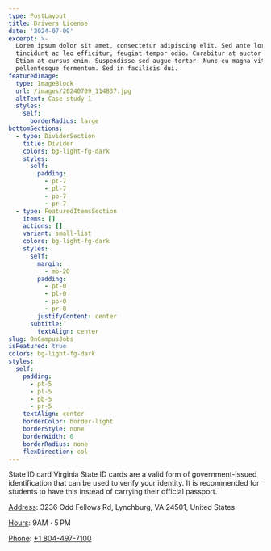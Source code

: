```yaml
---
type: PostLayout
title: Drivers License
date: '2024-07-09'
excerpt: >-
  Lorem ipsum dolor sit amet, consectetur adipiscing elit. Sed ante lorem,
  tincidunt ac leo efficitur, feugiat tempor odio. Curabitur at auctor sapien.
  Etiam at cursus enim. Suspendisse sed augue tortor. Nunc eu magna vitae lorem
  pellentesque fermentum. Sed in facilisis dui.
featuredImage:
  type: ImageBlock
  url: /images/20240709_114837.jpg
  altText: Case study 1
  styles:
    self:
      borderRadius: large
bottomSections:
  - type: DividerSection
    title: Divider
    colors: bg-light-fg-dark
    styles:
      self:
        padding:
          - pt-7
          - pl-7
          - pb-7
          - pr-7
  - type: FeaturedItemsSection
    items: []
    actions: []
    variant: small-list
    colors: bg-light-fg-dark
    styles:
      self:
        margin:
          - mb-20
        padding:
          - pt-0
          - pl-0
          - pb-0
          - pr-0
        justifyContent: center
      subtitle:
        textAlign: center
slug: OnCampusJobs
isFeatured: true
colors: bg-light-fg-dark
styles:
  self:
    padding:
      - pt-5
      - pl-5
      - pb-5
      - pr-5
    textAlign: center
    borderColor: border-light
    borderStyle: none
    borderWidth: 0
    borderRadius: none
    flexDirection: col
---
```

State ID card
Virginia State ID cards are a valid form of government-issued identification that can be used to verify your identity. It is recommended for students to have this instead of carrying their official passport.

[Address](https://www.google.com/search?rlz=1C1KDEC_enUS950US950\&sca_esv=9267af3241730e66\&sca_upv=1\&cs=0\&q=virginia+department+of+motor+vehicles+lynchburg+address\&ludocid=9784621816678658661\&sa=X\&ved=2ahUKEwiT-Ny859aHAxW8S2wGHQisBMUQ6BN6BAgOEAI): 3236 Odd Fellows Rd, Lynchburg, VA 24501, United States

[Hours](https://www.google.com/search?rlz=1C1KDEC_enUS950US950\&sca_esv=9267af3241730e66\&sca_upv=1\&cs=0\&q=virginia+department+of+motor+vehicles+lynchburg+hours\&ludocid=9784621816678658661\&sa=X\&ved=2ahUKEwiT-Ny859aHAxW8S2wGHQisBMUQ6BN6BAgREAI): 9AM ⋅ 5 PM

[Phone](https://www.google.com/search?rlz=1C1KDEC_enUS950US950\&sca_esv=9267af3241730e66\&sca_upv=1\&cs=0\&q=virginia+department+of+motor+vehicles+lynchburg+phone\&ludocid=9784621816678658661\&sa=X\&ved=2ahUKEwiT-Ny859aHAxW8S2wGHQisBMUQ6BN6BAgVEAI): [+1 804-497-7100](https://www.google.com/search?q=drivers+license+lynchburg\&sca_esv=9267af3241730e66\&sca_upv=1\&rlz=1C1KDEC_enUS950US950\&ei=DhStZvHxBMW9seMPzIuCWA\&ved=0ahUKEwjxsI-659aHAxXFXmwGHcyFAAsQ4dUDCBA\&uact=5\&oq=drivers+license+lynchburg\&gs_lp=Egxnd3Mtd2l6LXNlcnAiGWRyaXZlcnMgbGljZW5zZSBseW5jaGJ1cmcyBhAAGBYYHjIGEAAYFhgeMgoQABgWGAoYHhgPMgsQABiABBiGAxiKBTILEAAYgAQYhgMYigUyCxAAGIAEGIYDGIoFMgsQABiABBiGAxiKBTILEAAYgAQYhgMYigUyCBAAGKIEGIkFMggQABiABBiiBEiMElCfBliNEXAAeAOQAQCYAeMBoAH0CqoBBTAuNy4xuAEDyAEA-AEBmAIKoAKXC8ICBBAAGEfCAgUQABiABMICBxAAGIAEGArCAggQABgWGB4YD5gDAIgGAZAGCJIHBTIuNy4xoAepPQ\&sclient=gws-wiz-serp\&lqi=Chlkcml2ZXJzIGxpY2Vuc2UgbHluY2hidXJnSOnE0eTnlYCACFohEAAQARgCIhlkcml2ZXJzIGxpY2Vuc2UgbHluY2hidXJnkgEcZGVwYXJ0bWVudF9vZl9tb3Rvcl92ZWhpY2xlc5oBI0NoWkRTVWhOTUc5blMwVkpRMEZuU1VSbGFHTmllVkozRUFFqgFhCggvbS8wY3cydBABKhMiD2RyaXZlcnMgbGljZW5zZSgAMh8QASIbs92jQwzJYqUaI33M6bJenZUoFesGOWvACCHCMh0QAiIZZHJpdmVycyBsaWNlbnNlIGx5bmNoYnVyZw#)

